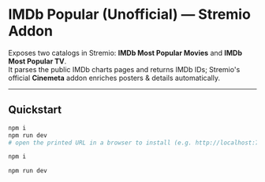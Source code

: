 # IMDb Popular (Unofficial) — Stremio Addon

Exposes two catalogs in Stremio: **IMDb Most Popular Movies** and **IMDb Most Popular TV**.  
It parses the public IMDb charts pages and returns IMDb IDs; Stremio's official **Cinemeta** addon enriches posters & details automatically.

---

## Quickstart

```bash
npm i
npm run dev
# open the printed URL in a browser to install (e.g. http://localhost:7000/manifest.json)

npm i

npm run dev

